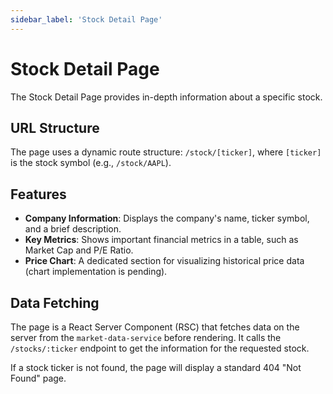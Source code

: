 ```yaml
---
sidebar_label: 'Stock Detail Page'
---
```


# Stock Detail Page

The Stock Detail Page provides in-depth information about a specific stock.

## URL Structure

The page uses a dynamic route structure: `/stock/[ticker]`, where `[ticker]` is the stock symbol (e.g., `/stock/AAPL`).

## Features

- **Company Information**: Displays the company's name, ticker symbol, and a brief description.
- **Key Metrics**: Shows important financial metrics in a table, such as Market Cap and P/E Ratio.
- **Price Chart**: A dedicated section for visualizing historical price data (chart implementation is pending).

## Data Fetching

The page is a React Server Component (RSC) that fetches data on the server from the `market-data-service` before rendering. It calls the `/stocks/:ticker` endpoint to get the information for the requested stock.

If a stock ticker is not found, the page will display a standard 404 "Not Found" page.
